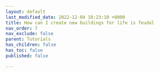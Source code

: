 ```yaml
---
layout: default
last_modified_date: 2022-12-04 10:23:10 +0000
title: How can I create new buildings for life is feudal
nav_order: 7
nav_exclude: false
parent: Tutorials
has_children: false
has_toc: false
published: false

---
```


